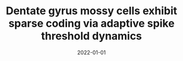 ---
title: "Dentate gyrus mossy cells exhibit sparse coding via adaptive spike threshold dynamics"
collection: publications
date: 2022-01-01
year: 2022
venue: 'bioRxiv'
paperurl: 'https://dx.doi.org/10.1101/2022.03.07.483263'
citation: ' Anh-Tuan Trinh,  <u>Mauricio Girardi-Schappo</u>,  Jean-Claude Beique,  Andre Longtin,  Leonard Maler, &quot;Dentate gyrus mossy cells exhibit sparse coding via adaptive spike threshold dynamics.&quot; bioRxiv, 2022.'
pubtype:  paper
---